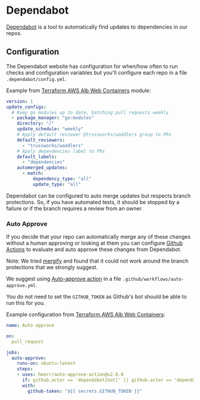 # Dependabot

[Dependabot](https://dependabot.com/) is a tool to automatically find updates to dependencies in our repos.

## Configuration

The Dependabot website has configuration for when/how often to run checks and configuration variables but you'll configure each repo in a file `.dependabot/config.yml`.

Example from [Terraform AWS Alb Web Containers](https://github.com/trussworks/terraform-aws-alb-web-containers) module:

```yml
version: 1
update_configs:
  # Keep go modules up to date, batching pull requests weekly
  - package_manager: "go:modules"
    directory: "/"
    update_schedule: "weekly"
    # Apply default reviewer @trussworks/waddlers group to PRs
    default_reviewers:
      - "trussworks/waddlers"
    # Apply dependencies label to PRs
    default_labels:
      - "dependencies"
    automerged_updates:
      - match:
          dependency_type: "all"
          update_type: "all"

```

Dependabot can be configured to auto merge updates but respects branch protections. So, if you have automated tests, it should be stopped by a failure or if the branch requires a review from an owner.

### Auto Approve

If you decide that your repo can automatically merge any of these changes without a human approving or looking at them you can configure [Github Actions](https://github.com/features/actions) to evaluate and auto approve these changes from Dependabot.

Note: We tried [mergify](https://mergify.io/) and found that it could not work around the branch protections that we strongly suggest.

We suggest using [Auto-approve action](https://github.com/hmarr/auto-approve-action) in a file `.github/workflows/auto-approve.yml`.

You do not need to set the `GITHUB_TOKEN` as Github's bot should be able to run this for you.

Example configuration from [Terraform AWS Alb Web Containers](https://github.com/trussworks/terraform-aws-alb-web-containers):

```yml
name: Auto approve

on:
  pull_request

jobs:
  auto-approve:
    runs-on: ubuntu-latest
    steps:
    - uses: hmarr/auto-approve-action@v2.0.0
      if: github.actor == 'dependabot[bot]' || github.actor == 'dependabot-preview[bot]'
      with:
        github-token: "${{ secrets.GITHUB_TOKEN }}"
```
